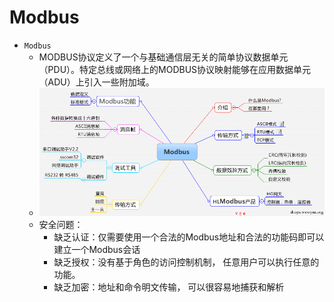 # Modbus

* `Modbus`
  * MODBUS协议定义了一个与基础通信层无关的简单协议数据单元（PDU）。特定总线或网络上的MODBUS协议映射能够在应用数据单元（ADU）上引入一些附加域。
  * ![protocol_modbus_summary](../../assets/img/protocol_modbus_summary.png)
  * 安全问题：
    * 缺乏认证：仅需要使用一个合法的Modbus地址和合法的功能码即可以建立一个Modbus会话
    * 缺乏授权：没有基于角色的访问控制机制， 任意用户可以执行任意的功能。
    * 缺乏加密：地址和命令明文传输， 可以很容易地捕获和解析

